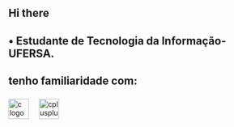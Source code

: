 <h2 align="left">Hi there</h2>



###

<h2 align="left">• Estudante de Tecnologia da Informação- UFERSA.</h2>

###

<p align="left"></p>

###

<h2 align="left">tenho familiaridade com:</h2>

###

<div align="left">
  <img src="https://cdn.jsdelivr.net/gh/devicons/devicon/icons/c/c-original.svg" height="40" alt="c logo"  />
  <img width="12" />
  <img src="https://cdn.jsdelivr.net/gh/devicons/devicon/icons/cplusplus/cplusplus-original.svg" height="40" alt="cplusplus logo"  />
</div>

###
